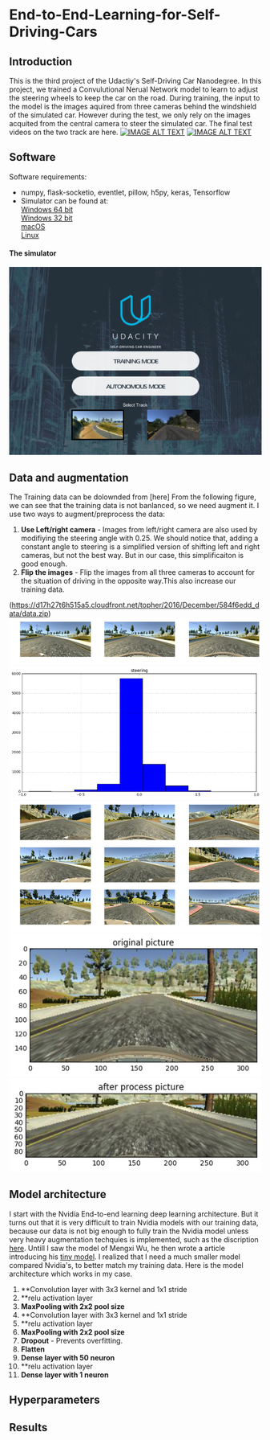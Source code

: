 # End-to-End-Learning-for-Self-Driving-Cars

## Introduction
This is the third project of the Udactiy's Self-Driving Car Nanodegree. In this project, we trained a Convulutional Nerual Network model to learn to adjust the steering wheels to keep the car on the road. During training, the input to the model is the images aquired from three cameras behind the windshield of the simulated car. However during the test, we only rely on the images acquited from the central camera to steer the simulated car. The final test videos on the two track are here.
[![IMAGE ALT TEXT](http://img.youtube.com/vi/Epqb7tTIe6s/0.jpg)](https://youtu.be/Epqb7tTIe6s "CarND Behaviour cloning with just 15 params ")
[![IMAGE ALT TEXT](http://img.youtube.com/vi/gnh3lAgt-MU/0.jpg)](https://youtu.be/gnh3lAgt-MU "CarND Behaviour cloning with just 15 params ")



## Software
Software requirements:
* numpy, flask-socketio, eventlet, pillow, h5py, keras, Tensorflow</br>
* Simulator can be found at:</br>
[Windows 64 bit](https://d17h27t6h515a5.cloudfront.net/topher/2016/November/5831f3a4_simulator-windows-64/simulator-windows-64.zip)</br>
[Windows 32 bit](https://d17h27t6h515a5.cloudfront.net/topher/2016/November/5831f4b6_simulator-windows-32/simulator-windows-32.zip)</br>
[macOS](https://d17h27t6h515a5.cloudfront.net/topher/2016/November/5831f290_simulator-macos/simulator-macos.zip)</br>
[Linux](https://d17h27t6h515a5.cloudfront.net/topher/2016/November/5831f0f7_simulator-linux/simulator-linux.zip)</br>

#### The simulator
![](/images/simulator.png "simulator")

## Data and augmentation
The Training data can be dolownded from [here]
From the following figure, we can see that the training data is not banlanced, so we need augment it. I use two ways to augment/preprocess the data:
1. **Use Left/right camera** - Images from left/right camera are also used by modifiying the steering angle with 0.25. We should notice that, adding a constant angle to steering is a simplified version of shifting left and right cameras, but not the best way. But in our case, this simplificaiton is good enough.
2. **Flip the images** - Flip the images from all three cameras to account for the situation of driving in the opposite way.This also increase our training data.


(https://d17h27t6h515a5.cloudfront.net/topher/2016/December/584f6edd_data/data.zip)</br>
![](/images/picture1.png "simulator")
![](/images/picture2.png "simulator")
![](/images/picture3.png "simulator")
![](/images/picture4.png "simulator")
![](/images/picture5.png "simulator")

## Model architecture
I start with the Nvidia End-to-end learning deep learning architecture. But it turns out that it is very difficult to train Nvidia models with our training data, because our data is not big enough to fully train the Nvidia model unless very heavy augmentation techquies is implemented, such as the discription [here](https://chatbotslife.com/using-augmentation-to-mimic-human-driving-496b569760a9#.p9gqjosuv).
Untill I saw the model of Mengxi Wu, he then wrote a article introducing his [tiny model](https://medium.com/@xslittlegrass/self-driving-car-in-a-simulator-with-a-tiny-neural-network-13d33b871234#.8fj065dgy). I realized that I need a much smaller model compared Nvidia's, to better match my training data. Here is the model architecture which works in my case.</br>
1. **Convolution layer with 3x3 kernel and 1x1 stride</br>
2. **relu activation layer</br>
3. **MaxPooling with 2x2 pool size**
4. **Convolution layer with 3x3 kernel and 1x1 stride</br>
5. **relu activation layer</br>
6. **MaxPooling with 2x2 pool size**</br>
7. **Dropout** - Prevents overfitting.</br> 
8. **Flatten**</br>
9. **Dense layer with 50 neuron**</br>
10. **relu activation layer</br>
11. **Dense layer with 1 neuron**</br> 
## Hyperparameters

## Results

